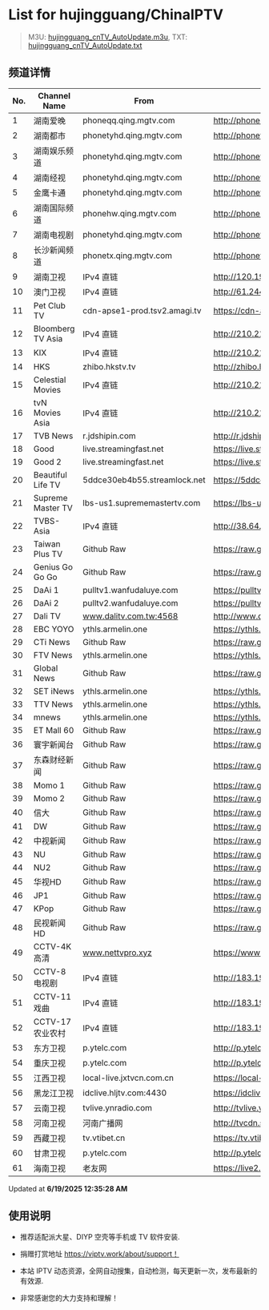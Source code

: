 # List for **hujingguang/ChinaIPTV**

> M3U: [hujingguang_cnTV_AutoUpdate.m3u](./hujingguang_cnTV_AutoUpdate.m3u ), TXT: [hujingguang_cnTV_AutoUpdate.txt](./txt/hujingguang_cnTV_AutoUpdate.txt )

## 频道详情

| No. | Channel Name | From | Source |
| --- | ------------ | ---- | ------ |
| 1 | 湖南爱晚 | phoneqq.qing.mgtv.com | <http://phoneqq.qing.mgtv.com/nn_live/nn_x64/dWlwPTEwMy4zOS4yMjYuMTAwJnRlcm09NSZxaWQ9JmNkbmV4X2lkPXFxX3Bob25lX2xpdmUmY2hzPSZkZWY9MSZzPTAzNmRkOTliYzJkNTljMzBiOTY3MjVkZmYzOTdkYThiJnVpZD0mdXVpZD1lYjIwZjYyYWVlYmNiMjJmZDUzNzY3MzUxMzQ5NTM3MS02NzI3ZTI2NCZ2PTImYXM9MCZlcz0xNzUwMjgwODU2/HNGGMPP360.m3u8> |
| 2 | 湖南都市 | phonetyhd.qing.mgtv.com | <http://phonetyhd.qing.mgtv.com/nn_live/nn_x64/dWlwPTEwMy4zOS4yMjYuMTAwJnRlcm09NSZxaWQ9JmNkbmV4X2lkPXR5X3Bob25lNCZjaHM9JmRlZj0xJnM9ZTkxY2UzMjcxODBiMjA4OTk0NmU4M2U3ZDQ2MGEyNmUmdWlkPSZ1dWlkPWVlZmJlMjdmNzFkMWE0NDgxOThhNzA1ZDI5OWFjODI1LTY3MjdlMjY0JnY9MiZhcz0wJmVzPTE3NTAyODg2NjA,/HNDSMPP360.m3u8> |
| 3 | 湖南娱乐频道 | phonetyhd.qing.mgtv.com | <http://phonetyhd.qing.mgtv.com/nn_live/nn_x64/dWlwPTEwMy4zOS4yMjYuMTAwJnRlcm09NSZxaWQ9JmNkbmV4X2lkPXR5X3Bob25lNCZjaHM9JmRlZj0xJnM9NzY5OTAzNGQ1ZTQ1NDc0ZmVmYTUwNjYwYjQxYTAxOWMmdWlkPSZ1dWlkPWVhZmRiNTYyNTdjNzRiOTk5ZDZjYTdkZjM5YWE1Mzk1LTY3MjdlMjY0JnY9MiZhcz0wJmVzPTE3NTAyOTAwOTc,/HNYLMPP360.m3u8> |
| 4 | 湖南经视 | phonetyhd.qing.mgtv.com | <http://phonetyhd.qing.mgtv.com/nn_live/nn_x64/dWlwPTEwMy4zOS4yMjYuMTAwJnRlcm09NSZxaWQ9JmNkbmV4X2lkPXR5X3Bob25lNCZjaHM9JmRlZj0xJnM9ZmFkMjc0OWFmZDZkNGJlM2FkNjg3YzRiOTRlMTIzNDMmdWlkPSZ1dWlkPTc3NGExZTMyYTVmNzFmMzRlNzA5NzJjM2UwOTc3NDVlLTY3MjdlMjY0JnY9MiZhcz0wJmVzPTE3NTAyOTI5MDc,/HNJSMPP360.m3u8> |
| 5 | 金鹰卡通 | phonetyhd.qing.mgtv.com | <http://phonetyhd.qing.mgtv.com/nn_live/nn_x64/dWlwPTEwMy4zOS4yMjYuMTAwJnRlcm09NSZxaWQ9JmNkbmV4X2lkPXR5X3Bob25lNCZjaHM9JmRlZj0xJnM9MzNhMTM4ZmZjMWU2YWMyZDY1YzY1NjMzMjliY2U5OTgmdWlkPSZ1dWlkPTE0NTUyZDJmZDVmY2QzYjM1MmNiOWFiZWE4ZDNhYmI4LTY3MjdlMjY0JnY9MiZhcz0wJmVzPTE3NTAzMTQxODM,/JYKTMPP360.m3u8> |
| 6 | 湖南国际频道 | phonehw.qing.mgtv.com | <http://phonehw.qing.mgtv.com/nn_live/nn_x64/dWlwPTEwMy4zOS4yMjYuMTAwJnRlcm09NSZxaWQ9JmNkbmV4X2lkPWh3X3Bob25lJmNocz0mZGVmPTEmcz02MjQ5ODEyZjU3ODM1YWI4NGQyMGJjZGZjMjBiYmM4NyZ1aWQ9JnV1aWQ9MjE1YjZmNzdlNmVmNzU4ZDRlYmZhNDkxZDNmMjgzYTMtNjcyN2UyNjQmdj0yJmFzPTAmZXM9MTc1MDI4NTQ3OA,,/HNGJMPP360.m3u8> |
| 7 | 湖南电视剧 | phonetyhd.qing.mgtv.com | <http://phonetyhd.qing.mgtv.com/nn_live/nn_x64/dWlwPTEwMy4zOS4yMjYuMTAwJnRlcm09NSZxaWQ9JmNkbmV4X2lkPXR5X3Bob25lNCZjaHM9JmRlZj0xJnM9NTgzODhlMjYyZDY2YWFiOTg5NTRiMWNkMmM5YmVkOTcmdWlkPSZ1dWlkPWY3M2YzOTk4ZWUyZDU5MWY5YTIzMDhjZDdhY2YyMWQ5LTY3MjdlMjY0JnY9MiZhcz0wJmVzPTE3NTAzMTM4MzU,/HNDSJMPP360.m3u8> |
| 8 | 长沙新闻频道 | phonetx.qing.mgtv.com | <http://phonetx.qing.mgtv.com/nn_live/nn_x64/dWlwPTEwMy4zOS4yMjYuMTAwJnRlcm09NSZxaWQ9JmNkbmV4X2lkPXR4X3Bob25lX2xpdmUmY2hzPSZkZWY9MSZzPTczYmY0ZTYwZDVlOWI3ZjU4YWIyYWZmMzgxOTg2OTdkJnVpZD0mdXVpZD05OTIzNmQ1MTdiZWI0ODg3MDJjZjA0NDlmNmI2MTY5OC02NzI3ZTI2NCZ2PTImYXM9MCZlcz0xNzUwMjgwMTM0/CSXWMPP360.m3u8> |
| 9 | 湖南卫视 | IPv4 直链 | <http://120.196.232.43:8088/rrs03.hw.gmcc.net/PLTV/651/224/3221226698/1.m3u8> |
| 10 | 澳门卫视 | IPv4 直链 | <http://61.244.22.4/ch1/ch1.live/playlist.m3u8> |
| 11 | Pet Club TV | cdn-apse1-prod.tsv2.amagi.tv | <https://cdn-apse1-prod.tsv2.amagi.tv/linear/amg01076-lightningintern-petclub-samsungnz/playlist.m3u8> |
| 12 | Bloomberg TV Asia | IPv4 直链 | <http://210.210.155.37/dr9445/h/h03/index.m3u8> |
| 13 | KIX | IPv4 直链 | <http://210.210.155.37/dr9445/h/h07/index.m3u8> |
| 14 | HKS | zhibo.hkstv.tv | <http://zhibo.hkstv.tv/livestream/mutfysrq/playlist.m3u8> |
| 15 | Celestial Movies | IPv4 直链 | <http://210.210.155.37/dr9445/h/h14/index.m3u8> |
| 16 | tvN Movies Asia | IPv4 直链 | <http://210.210.155.37/dr9445/h/h21/index.m3u8> |
| 17 | TVB News | r.jdshipin.com | <http://r.jdshipin.com/CkuBd> |
| 18 | Good | live.streamingfast.net | <https://live.streamingfast.net/osmflivech1.m3u8> |
| 19 | Good 2 | live.streamingfast.net | <https://live.streamingfast.net/osmflivech2.m3u8> |
| 20 | Beautiful Life TV | 5ddce30eb4b55.streamlock.net | <https://5ddce30eb4b55.streamlock.net/bltvhd/bltv1/playlist.m3u8> |
| 21 | Supreme Master TV | lbs-us1.suprememastertv.com | <https://lbs-us1.suprememastertv.com/720p.m3u8> |
| 22 | TVBS-Asia | IPv4 直链 | <http://38.64.72.148/hls/modn/list/4005/playlist.m3u8> |
| 23 | Taiwan Plus TV | Github Raw | <https://raw.githubusercontent.com/ChiSheng9/iptv/master/TV78.m3u8> |
| 24 | Genius Go Go Go | Github Raw | <https://raw.githubusercontent.com/ChiSheng9/iptv/master/TV26.m3u8> |
| 25 | DaAi 1 | pulltv1.wanfudaluye.com | <https://pulltv1.wanfudaluye.com/live/tv1.m3u8> |
| 26 | DaAi 2 | pulltv2.wanfudaluye.com | <https://pulltv2.wanfudaluye.com/live/tv2.m3u8> |
| 27 | Dali TV | www.dalitv.com.tw:4568 | <http://www.dalitv.com.tw:4568/live/dali/index.m3u8> |
| 28 | EBC YOYO | ythls.armelin.one | <https://ythls.armelin.one/channel/UCiWRSesvSYmY7YOyz0tv_zQ.m3u8> |
| 29 | CTi News | Github Raw | <https://raw.githubusercontent.com/ChiSheng9/iptv/master/TV28.m3u8> |
| 30 | FTV News | ythls.armelin.one | <https://ythls.armelin.one/channel/UC2VmWn8dAqkzlQqvy02E1PA.m3u8> |
| 31 | Global News | Github Raw | <https://raw.githubusercontent.com/ChiSheng9/iptv/master/TV02.m3u8> |
| 32 | SET iNews | ythls.armelin.one | <https://ythls.armelin.one/channel/UCoNYj9OFHZn3ACmmeRCPwbA.m3u8> |
| 33 | TTV News | ythls.armelin.one | <https://ythls.armelin.one/channel/UC8ROUUjHzEQm-ndb69CX8Ww.m3u8> |
| 34 | mnews | ythls.armelin.one | <https://ythls.armelin.one/channel/UC4LjkybVKXCDlneVXlKAbmw.m3u8> |
| 35 | ET Mall 60 | Github Raw | <https://raw.githubusercontent.com/ChiSheng9/iptv/master/TV18.m3u8> |
| 36 | 寰宇新闻台 | Github Raw | <https://raw.githubusercontent.com/ChiSheng9/iptv/master/TV02.m3u8> |
| 37 | 东森财经新闻 | Github Raw | <https://raw.githubusercontent.com/ChiSheng9/iptv/master/TV03.m3u8> |
| 38 | Momo 1 | Github Raw | <https://raw.githubusercontent.com/ChiSheng9/iptv/master/TV04.m3u8> |
| 39 | Momo 2 | Github Raw | <https://raw.githubusercontent.com/ChiSheng9/iptv/master/TV05.m3u8> |
| 40 | 信大 | Github Raw | <https://raw.githubusercontent.com/ChiSheng9/iptv/master/TV07.m3u8> |
| 41 | DW | Github Raw | <https://raw.githubusercontent.com/ChiSheng9/iptv/master/TV08.m3u8> |
| 42 | 中视新闻 | Github Raw | <https://raw.githubusercontent.com/ChiSheng9/iptv/master/TV09.m3u8> |
| 43 | NU | Github Raw | <https://raw.githubusercontent.com/ChiSheng9/iptv/master/TV10.m3u8> |
| 44 | NU2 | Github Raw | <https://raw.githubusercontent.com/ChiSheng9/iptv/master/TV14.m3u8> |
| 45 | 华视HD | Github Raw | <https://raw.githubusercontent.com/ChiSheng9/iptv/master/TV12.m3u8> |
| 46 | JP1 | Github Raw | <https://raw.githubusercontent.com/ChiSheng9/iptv/master/TV15.m3u8> |
| 47 | KPop | Github Raw | <https://raw.githubusercontent.com/ChiSheng9/iptv/master/TV16.m3u8> |
| 48 | 民视新闻HD | Github Raw | <https://raw.githubusercontent.com/ChiSheng9/iptv/master/TV17.m3u8> |
| 49 | CCTV-4K 高清 | www.nettvpro.xyz | <https://www.nettvpro.xyz/player/videojs.php?url=https://liveop.cctv.cn/hls/4KHD/playlist.m3u8> |
| 50 | CCTV-8 电视剧 | IPv4 直链 | <http://183.196.25.171:808/hls/77/index.m3u8> |
| 51 | CCTV-11 戏曲 | IPv4 直链 | <http://183.196.25.171:808/hls/11/index.m3u8> |
| 52 | CCTV-17 农业农村 | IPv4 直链 | <http://183.196.25.171:808/hls/93/index.m3u8> |
| 53 | 东方卫视 | p.ytelc.com | <http://p.ytelc.com/m3u8.html?id=http://cc-ynbit-wszhibo.ifengli.com:2000/live/shdfws-hd/2500.m3u8?innersid=6998114529464369318> |
| 54 | 重庆卫视 | p.ytelc.com | <http://p.ytelc.com/videojs.php?id=https://sjlivecdn9.cbg.cn/202506182339/app_2/_definst_/ls_2.stream/chunklist.m3u8> |
| 55 | 江西卫视 | local-live.jxtvcn.com.cn | <https://local-live.jxtvcn.com.cn/live-jxtv/tv_jxtv1.m3u8?source=pc&t=&token=> |
| 56 | 黑龙江卫视 | idclive.hljtv.com:4430 | <https://idclive.hljtv.com:4430/live/hljws_own.m3u8> |
| 57 | 云南卫视 | tvlive.ynradio.com | <http://tvlive.ynradio.com/live/yunnanweishi/chunks.m3u8> |
| 58 | 河南卫视 | 河南广播网 | <http://tvcdn.stream3.hndt.com/tv/65c4a6d5017e1000b2b6ea2500000000_transios/playlist.m3u8?wsSecret=c4c50aafd77b26c3408188d8fc8d6cf3&wsTime=1750276771> |
| 59 | 西藏卫视 | tv.vtibet.cn | <https://tv.vtibet.cn/live/h701F9MpxzPDyE.m3u8?secret=cc6a74418ec66d3f48831e7b30c16186&time=6852e444> |
| 60 | 甘肃卫视 | p.ytelc.com | <http://p.ytelc.com/videojs.php?id=https://hls.gstv.com.cn/49048r/6e1sy2.m3u8> |
| 61 | 海南卫视 | 老友网 | <https://live2.hnntv.cn/srs/tv/lywsgq.m3u8?_upt=4e76cf961750269326> |

Updated at **6/19/2025 12:35:28 AM**

## 使用说明

- 推荐适配派大星、DIYP 空壳等手机或 TV 软件安装.

- 捐赠打赏地址 <https://viptv.work/about/support！>

- 本站 IPTV 动态资源，全网自动搜集，自动检测，每天更新一次，发布最新的有效源.

- 非常感谢您的大力支持和理解！

